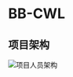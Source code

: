 # BB-CWL

## 项目架构

![项目人员架构](http://jacklovespictures.oss-cn-beijing.aliyuncs.com/2021-07-16-151244.png)

